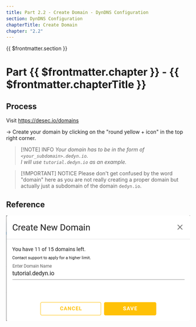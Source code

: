 ```yaml
---
title: Part 2.2 - Create Domain - DynDNS Configuration
section: DynDNS Configuration
chapterTitle: Create Domain
chapter: "2.2"
---
```


{{ $frontmatter.section }}
# Part {{ $frontmatter.chapter }} - {{ $frontmatter.chapterTitle }}

## Process

Visit <https://desec.io/domains>

-> Create your domain by clicking on the "round yellow + icon" in the top right corner.

> [!NOTE] INFO
> _Your domain has to be in the form of `<your_subdomain>.dedyn.io`._  
> _I will use `tutorial.dedyn.io` as an example._

> [!IMPORTANT] NOTICE
> Please don't get confused by the word "domain" here as you are not really creating a proper domain but actually just a subdomain of the domain `dedyn.io`.

## Reference
![P002-001-Dyn-DNS-Domain](assets/P002-001-Dyn-DNS-Domain.png)